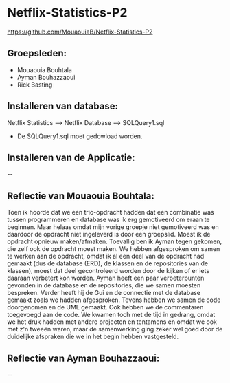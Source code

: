 # Netflix-Statistics-P2
https://github.com/MouaouiaB/Netflix-Statistics-P2

## Groepsleden:
* Mouaouia Bouhtala
* Ayman Bouhazzaoui 
* Rick Basting

## Installeren van database:
Netflix Statistics --> Netflix Database --> SQLQuery1.sql 
- De SQLQuery1.sql moet gedowload worden.

## Installeren van de Applicatie:
--

## Reflectie van Mouaouia Bouhtala:
Toen ik hoorde dat we een trio-opdracht hadden dat een combinatie was tussen programmeren en database was ik erg gemotiveerd om eraan te beginnen. Maar helaas omdat mijn vorige groepje niet gemotiveerd was en daardoor de opdracht niet ingeleverd is door een groepslid. Moest ik de opdracht opnieuw maken/afmaken. Toevallig ben ik Ayman tegen gekomen, die zelf ook de opdracht moest maken. We hebben afgesproken om samen te werken aan de opdracht, omdat ik al een deel van de opdracht had gemaakt (dus de database (ERD), de klassen en de repositories van de klassen), moest dat deel gecontroleerd worden door de kijken of er iets daaraan verbetert kon worden. Ayman heeft een paar verbeterpunten gevonden in de database en de repositories, die we samen moesten bespreken. Verder heeft hij de Gui en de connectie met de database gemaakt zoals we hadden afgesproken. Tevens hebben we samen de code doorgenomen en de UML gemaakt. Ook hebben we de commentaren toegevoegd aan de code. We kwamen toch met de tijd in gedrang, omdat we het druk hadden met andere projecten en tentamens en omdat we ook met z'n tweeën waren, maar de samenwerking ging zeker wel goed door de duidelijke afspraken die we in het begin hebben vastgesteld.

## Reflectie van Ayman Bouhazzaoui:
--

